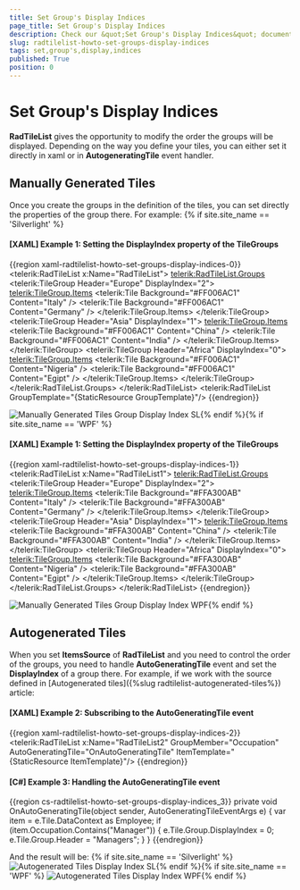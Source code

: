 ```yaml
---
title: Set Group's Display Indices
page_title: Set Group's Display Indices
description: Check our &quot;Set Group's Display Indices&quot; documentation article for the RadTileList WPF control.
slug: radtilelist-howto-set-groups-display-indices
tags: set,group's,display,indices
published: True
position: 0
---
```


# Set Group's Display Indices



__RadTileList__ gives the opportunity to modify the order the groups will be displayed. Depending on the way you define your tiles, you can either set it directly in xaml or in __AutogeneratingTile__ event handler. 

## Manually Generated Tiles

Once you create the groups in the definition of the tiles, you can set directly the properties of the group there. For example: {% if site.site_name == 'Silverlight' %}

#### __[XAML] Example 1: Setting the DisplayIndex property of the TileGroups__

{{region xaml-radtilelist-howto-set-groups-display-indices-0}}
	<telerik:RadTileList x:Name="RadTileList">
	  <telerik:RadTileList.Groups>
	    <telerik:TileGroup Header="Europe" DisplayIndex="2">
	      <telerik:TileGroup.Items>
	        <telerik:Tile Background="#FF006AC1" Content="Italy" />
	        <telerik:Tile Background="#FF006AC1" Content="Germany" />
	      </telerik:TileGroup.Items>
	    </telerik:TileGroup>
	    <telerik:TileGroup Header="Asia" DisplayIndex="1">
	      <telerik:TileGroup.Items>
	        <telerik:Tile Background="#FF006AC1" Content="China" />
	        <telerik:Tile Background="#FF006AC1" Content="India" />
	      </telerik:TileGroup.Items>
	    </telerik:TileGroup>
	    <telerik:TileGroup Header="Africa" DisplayIndex="0">
	      <telerik:TileGroup.Items>
	        <telerik:Tile Background="#FF006AC1" Content="Nigeria" />
	        <telerik:Tile Background="#FF006AC1" Content="Egipt" />
	      </telerik:TileGroup.Items>
	    </telerik:TileGroup>
	  </telerik:RadTileList.Groups>
	</telerik:RadTileList>
	<telerik:RadTileList GroupTemplate="{StaticResource GroupTemplate}"/>
{{endregion}}



![Manually Generated Tiles Group Display Index SL](images/ManuallyGeneratedTiles_GroupDisplayIndex_SL.PNG){% endif %}{% if site.site_name == 'WPF' %}

#### __[XAML] Example 1: Setting the DisplayIndex property of the TileGroups__

{{region xaml-radtilelist-howto-set-groups-display-indices-1}}
	<telerik:RadTileList x:Name="RadTileList1">
	  <telerik:RadTileList.Groups>
	    <telerik:TileGroup Header="Europe" DisplayIndex="2">
	      <telerik:TileGroup.Items>
	        <telerik:Tile Background="#FFA300AB" Content="Italy" />
	        <telerik:Tile Background="#FFA300AB" Content="Germany" />
	      </telerik:TileGroup.Items>
	    </telerik:TileGroup>
	    <telerik:TileGroup Header="Asia" DisplayIndex="1">
	      <telerik:TileGroup.Items>
	        <telerik:Tile Background="#FFA300AB" Content="China" />
	        <telerik:Tile Background="#FFA300AB" Content="India" />
	      </telerik:TileGroup.Items>
	    </telerik:TileGroup>
	    <telerik:TileGroup Header="Africa" DisplayIndex="0">
	      <telerik:TileGroup.Items>
	        <telerik:Tile Background="#FFA300AB" Content="Nigeria" />
	        <telerik:Tile Background="#FFA300AB" Content="Egipt" />
	      </telerik:TileGroup.Items>
	    </telerik:TileGroup>
	  </telerik:RadTileList.Groups>
	</telerik:RadTileList>
{{endregion}}

![Manually Generated Tiles Group Display Index WPF](images/ManuallyGeneratedTiles_GroupDisplayIndex_WPF.PNG){% endif %}

## Autogenerated Tiles

When you set __ItemsSource__ of __RadTileList__ and you need to control the order of the groups, you need to handle __AutoGeneratingTile__ event and set the __DisplayIndex__ of a group there. For example, if we work with the source defined in [Autogenerated tiles]({%slug radtilelist-autogenerated-tiles%}) article:
        

#### __[XAML] Example 2: Subscribing to the AutoGeneratingTile event__

{{region xaml-radtilelist-howto-set-groups-display-indices-2}}
	<telerik:RadTileList x:Name="RadTileList2"
	           GroupMember="Occupation"
	                   AutoGeneratingTile="OnAutoGeneratingTile"
	                   ItemTemplate="{StaticResource ItemTemplate}"/>
{{endregion}}



#### __[C#] Example 3: Handling the AutoGeneratingTile event__

{{region cs-radtilelist-howto-set-groups-display-indices_3}}
	private void OnAutoGeneratingTile(object sender, AutoGeneratingTileEventArgs e)
	{
	    var item = e.Tile.DataContext as Employee;
	    if (item.Occupation.Contains("Manager"))
	    {
	        e.Tile.Group.DisplayIndex = 0;
	        e.Tile.Group.Header = "Managers";
	    }
	}
{{endregion}}



And the result will be:
{% if site.site_name == 'Silverlight' %}
![Autogenerated Tiles Display Index SL](images/AutogeneratedTiles_DisplayIndex_SL.PNG){% endif %}{% if site.site_name == 'WPF' %}
![Autogenerated Tiles Display Index WPF](images/AutogeneratedTiles_DisplayIndex_WPF.PNG){% endif %}
